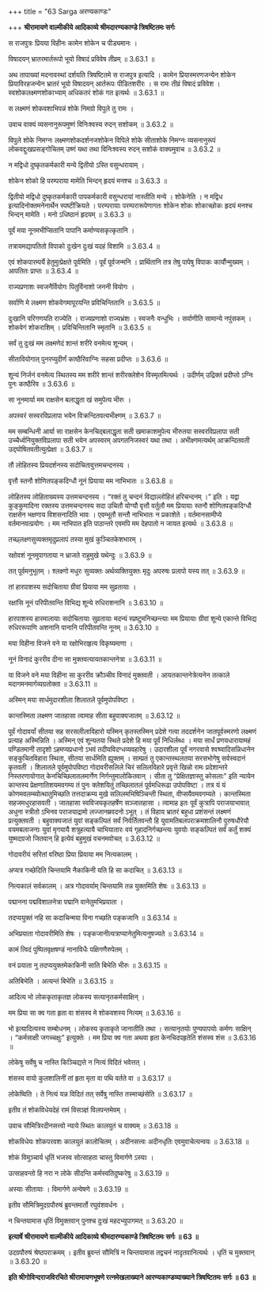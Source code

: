 +++
title = "63 Sarga अरण्यकाण्डः"

+++
**श्रीरामायणे वाल्मीकीये आदिकाव्ये श्रीमदारण्यकाण्डे त्रिषष्टितमः सर्गः**

स राजपुत्रः प्रियया विहीनः कामेन शोकेन च पीड्यमानः ।

विषादयन् भ्रातरमार्तरूपो भूयो विषादं प्रविवेष तीव्रम् ॥ 3.63.1 ॥

अथ तापाख्यां मदनावस्थां दर्शयति त्रिषष्टितमे स राजपुत्र इत्यादि । कामेन प्रियास्मरणजन्येन शोकेन प्रियाविरहजन्येन भ्रातरं भूयो विषादयन् आर्तरूपः पीडितशरीरः । स रामः तीव्रं विषादं प्रविवेश । स्वशोकलक्ष्मणशोकाभ्याम् अधिकतरं शोकं गत इत्यर्थः ॥ 3.63.1 ॥

स लक्ष्मणं शोकवशाभिपन्नं शोके निमग्रो विपुले तु रामः ।

उवाच वाक्यं व्यसनानुरूपमुष्णं विनिःश्वस्य रुदन् सशोकम् ॥ 3.63.2 ॥

विपुले शोके निमग्नः लक्ष्मणशोकदर्शनजशोकेन विपिले शोके सीताशोके निमग्नः व्यसनानुरूपं लोकवद्दुःखप्रसङ्गोचितम् उष्णं यथा तथा विनिःश्वस्य रुदन् सशोकं वाक्यमुवाच ॥ 3.63.2 ॥

न मद्विधो दुष्कृतकर्मकारी मन्ये द्वितीयो ऽस्ति वसुन्धरायाम् ।

शोकेन शोको हि परम्पराया मामेति भिन्दन् हृदयं मनश्च ॥ 3.63.3 ॥

द्वितीयो मद्विधो दुष्कृतकर्मकारी पापकर्मकारी वसुन्धरायां नास्तीति मन्ये । शोकेनेति । न मद्विध इत्यादिनोक्तमनेनार्थेन स्पष्टीक्रियते । परम्परायाः परम्परारूपेणागतः शोकेन शोकः शोकाच्छोकः हृदयं मनश्च भिन्दन् मामेति । मनो ऽधिष्ठानं हृदयम् ॥ 3.63.3 ॥

पूर्वं मया नूनमभीप्सितानि पापानि कर्माण्यसकृत्कृतानि ।

तत्रायमद्यापतितो विपाको दुःखेन दुःखं यदहं विशामि ॥ 3.63.4 ॥

एवं शोकपारम्पर्ये हेतुमुत्प्रेक्षते पूर्वमिति । पूर्वं पूर्वजन्मनि । प्रार्थितानि तत्र तेषु पापेषु विपाकः कार्यौन्मुख्यम् । आपतितः प्राप्तः ॥ 3.63.4 ॥

राज्यप्रणाशः स्वजनैर्वियोगः पितुर्विनाशो जननी वियोगः ।

सर्वाणि मे लक्ष्मण शोकवेगमापूरयन्ति प्रविचिन्तितानि ॥ 3.63.5 ॥

दुःखानि परिगणयति राज्येति । राज्यप्रणाशो राज्यभ्रंशः । स्वजनैः वन्धुभिः । सर्वाणीति सामान्ये नपुंसकम् । शोकवेगं शोकराशिम् । प्रविचिन्तितानि स्मृतानि ॥ 3.63.5 ॥

सर्वं तु दुःखं मम लक्ष्मणेदं शान्तं शरीरे वनमेत्य शून्यम् ।

सीतावियोगात् पुनरप्युदीर्णं काष्ठैरिवाग्निः सहसा प्रदीप्तः ॥ 3.63.6 ॥

शून्यं निर्जनं वनमेत्य स्थितस्य मम शरीरे शान्तं शरीरक्लेशेन विस्मृतमित्यर्थः । उदीर्णम् उद्रिक्तं प्रदीप्तो ऽग्निः पुनः काष्ठैरिव ॥ 3.63.6 ॥

सा नूनमार्या मम राक्षसेन बलाद्धृता खं समुपेत्य भीरुः ।

अपस्वरं सस्वरविप्रलापा भयेन विक्रन्दितवत्यभीक्ष्णम् ॥ 3.63.7 ॥

मम सम्बन्धिनी आर्या सा राक्षसेन केनचिद्बलाद्धृता सती खमाकाशमुपेत्य भीरुतया सस्वरविप्रलापा सती उच्चैर्ध्वनियुक्तविप्रलापा सती भयेन अपस्वरम् अपगतनिजस्वरं यथा तथा । अभीक्ष्णमत्यर्थम् आक्रन्दितवती उद्घोषितवतीत्युत्प्रेक्षा ॥ 3.63.7 ॥

तौ लोहितस्य प्रियदर्शनस्य सदोचितावुत्तमचन्दनस्य ।

वृत्तौ स्तनौ शोणितपङ्कदिग्धौ नूनं प्रियाया मम नाभिभातः ॥ 3.63.8 ॥

लोहितस्य लोहिताख्यस्य उत्तमचन्दनस्य । “रक्तं तु चन्दनं विद्याल्लोहितं हरिचन्दनम् ।” इति । यद्वा कुङ्कुमादिना रक्तस्य उत्तमचन्दनस्य सदा उचितौ योग्यौ वृत्तौ वर्तुलौ मम प्रियायाः स्तनौ शोणितपङ्कदिग्धौ राक्षसेन भक्षणाय विशसनादिति भावः । एवम्भूतौ सन्तौ नाभिभातः न प्रकाशेते । वर्तमानसामीप्ये वर्तमानवत्प्रयोगः । मम नाभिपात इति पाठान्तरे एवमपि मम देहपातो न जायत इत्यर्थः ॥ 3.63.8 ॥

तच्छ्लक्ष्णसुव्यक्तमृदुप्रलापं तस्या मुखं कुञ्चितकेशभारम् ।

रक्षोवशं नूनमुपागताया न भ्राजते राहुमुखे यथेन्दुः ॥ 3.63.9 ॥

तत् पूर्वमनुभूतम् । श्लक्ष्णो मधुरः सुव्यक्तः अर्थव्यक्तियुक्तः मृदुः अपरुषः प्रलापो यस्य तत् ॥ 3.63.9 ॥

तां हारपाशस्य सदोचिताया ग्रीवां प्रियाया मम सुव्रतायाः ।

रक्षांसि नूनं परिपीतवन्ति विभिद्य शून्ये रुधिराशनानि ॥ 3.63.10 ॥

हारपाशस्य हारमालायाः सदोचितायाः सुव्रतायाः मदन्यं स्प्रष्टुमनिच्छन्त्याः मम प्रियायाः ग्रीवां शून्ये एकान्ते विभिद्य रुधिररूपाणि अशनानि पानानि परिपीतवन्ति नूनम् ॥ 3.63.10 ॥

मया विहीना विजने वने या रक्षोभिराहृत्य विकृष्यमाणा ।

नूनं विनादं कुररीव दीना सा मुक्तवत्यायतकान्तनेत्रा ॥ 3.63.11 ॥

या विजने वने मया विहीना सा कुररीव क्रौञ्चीव विनादं मुक्तवती । आयतकान्तनेत्रेत्यनेन तत्काले मदागमनमार्गव्यग्रतोक्ता ॥ 3.63.11 ॥

अस्मिन् मया सार्धमुदारशीला शिलातले पूर्वमुपोपविष्टा ।

कान्तस्मिता लक्ष्मण जातहासा त्वामाह सीता बहुवाक्यजातम् ॥ 3.63.12 ॥

पूर्वं गोदावर्यां सीतया सह सरसलीलाविहारो यस्मिन् कृतस्तस्मिन् प्रदेशे गत्वा तददर्शनेन जातपूर्वस्मरणो लक्ष्मणं प्रत्याह अस्मिन्निति । अस्मिन् एवं शून्यतया स्थिते प्रदेशे हि मया पूर्वं निधिर्लब्धः । मया सार्धं प्रणयधारायामहं पण्डितमानी तादृशो ऽहमप्यप्रधानो ऽभवं तदीयविदग्धव्यवहारेषु । उदारशीला पूर्वं नगरवासे श्वश्र्वादिसन्निधानेन सङ्कुचितविहारा स्थिता, सीतया सार्धमिति ह्युक्तम् । साम्प्रतं तु एकान्तस्थलतया सरसभोगेषु सर्वस्वदानं कृतवती । शिलातले पूर्वमुपोपविष्टा गोदावरीसलिले चिरं सलिलविहारे प्रवृत्ते खिन्नो रामः प्रदेशान्तरे निस्तरणायोगात् केनचिच्छिलातलमार्गेण निर्गन्तुमालोकितवान् । सीता तु “प्रेक्षितज्ञास्तु कोसलाः” इति न्यायेन कान्तस्य प्रेक्षणातिशयमवगम्य तं पुनः क्लेशयितुं तच्छिलातलं पूर्वमधिरूढा उपोपविष्टा । तत्र यं यं कोणमवलम्ब्योत्थातुमिच्छति तत्तदाक्रम्य मुखे सलिलमभिषिञ्चिन्ती स्थिता, वीप्सयैवमवगम्यते । कान्तस्मिता सहजमधुरहासवती । जातहासा स्वविजयकृतहर्षेण सञ्जातहासा । त्वामाह इतः पूर्वं कुत्रापि पराजयाभावात् अधुना स्त्रीतो ऽभिनव पराजयाद्रामो लज्जानम्रवदनो ऽभूत् । तं विहाय भ्रातरं बहुधा प्रशंसन्तं लक्ष्मणं प्रत्युक्तवती । बहुवाक्यजातं युवां सङ्कल्पितं सर्वं निर्वर्तितवन्तौ हि युवामतिबलपराक्रमशालिनौ पुरुषधौरेयौ वयमबलाजनाः युवां मृगयायै शत्रुहत्यायै चाभियातारः वयं गृहादनिर्गच्छन्त्यः युवयोः सङ्कल्पितं सर्वं कर्तुं शक्यं युष्मदग्रजो जितवान् हि इत्येवं बहुमुखं वचनमवोचत् ॥ 3.63.12 ॥

गोदावरीयं सरितां वरिष्ठा प्रिया प्रियाया मम नित्यकालम् ।

अप्यत्र गच्छेदिति चिन्तयामि नैकाकिनी यति हि सा कदाचित् ॥ 3.63.13 ॥

नित्यकालं सर्वकालम् । अत्र गोदावर्याम् चिन्तयामि तन्न युक्तमिति शेषः ॥ 3.63.13 ॥

पद्मानना पद्मविशालनेत्रा पद्मानि वानेतुमभिप्रयाता ।

तदप्ययुक्तं नहि सा कदाचिन्मया विना गच्छति पङ्कजानि ॥ 3.63.14 ॥

अभिप्रयाता गोदावरीमिति शेषः । पङ्कजानीत्यत्राप्यानेतुमित्यनुषज्यते ॥ 3.63.14 ॥

कामं त्विदं पुष्पितवृक्षषण्डं नानाविधैः पक्षिगणैरुपेतम् ।

वनं प्रयाता नु तदप्ययुक्तमेकाकिनी साति बिभेति भीरुः ॥ 3.63.15 ॥

अतिबिभेति । अत्यन्तं बिभेति ॥ 3.63.15 ॥

आदित्य भो लोककृताकृतज्ञ लोकस्य सत्यानृतकर्मसाक्षिन् ।

मम प्रिया सा क्व गता हृता वा शंसस्व मे शोकवशस्य नित्यम् ॥ 3.63.16 ॥

भो इत्यादित्यस्य सम्बोधनम् । लोकस्य कृताकृते जानातीति तथा । सत्यानृतयोः पुण्यपापयोः कर्मणः साक्षिन् । “कर्मसाक्षी जगच्चक्षुः” इत्युक्तेः । मम प्रिया क्व गता अथवा हृता केनचिदपहृतेति शंसस्व शंस ॥ 3.63.16 ॥

लोकेषु सर्वेषु च नास्ति किञ्चिद्यत्ते न नित्यं विदितं भवेत्तत् ।

शंसस्व वायो कुलशालिनीं तां हृता मृता वा पथि वर्तते वा ॥ 3.63.17 ॥

लोकेष्विति । ते नित्यं यन्न विदितं तत् सर्वेषु नास्ति तस्माच्छंसेति ॥ 3.63.17 ॥

इतीव तं शोकविधेयदेहं रामं विसञ्ज्ञं विलपन्तमेवम् ।

उवाच सौमित्रिरदीनसत्त्वो न्याये स्थितः कालयुतं च वाक्यम् ॥ 3.63.18 ॥

शोकविधेयः शोकपरवशः कालयुतं कालोचितम् । अदीनसत्त्वः अदीनधृतिः एवमुवाचेत्यन्वयः ॥ 3.63.18 ॥

शोकं विमुञ्चार्य धृतिं भजस्व सोत्साहता चास्तु विमार्गणे ऽस्याः ।

उत्साहवन्तो हि नरा न लोके सीदन्ति कर्मस्वतिदुष्करेषु ॥ 3.63.19 ॥

अस्याः सीतायाः । विमार्गणे अन्वेषणे ॥ 3.63.19 ॥

इतीव सौमित्रिमुदग्रपौरुषं ब्रुवन्तमार्तो रघुवंशवर्धनः ।

न चिन्तयामास धृतिं विमुक्तवान् पुनश्च दुःखं महदभ्युपागमत् ॥ 3.63.20 ॥

**इत्यार्षे श्रीरामायणे वाल्मीकीये आदिकाव्ये श्रीमदारण्यकाण्डे त्रिषष्टितमः सर्गः ॥ 63 ॥**

उदग्रपौरुषं श्रेष्ठपराक्रमम् । इतीव ब्रुवन्तं सौमित्रिं न चिन्तयामास तद्वचनं नादृतवानित्यर्थः । धृतिं च मुक्तवान् ॥ 3.63.20 ॥

**इति श्रीगोविन्दराजविरचिते श्रीरामायणभूषणे रत्नमेखलाख्याने आरण्यकाण्डव्याख्याने त्रिषष्टितमः सर्गः ॥ 63 ॥**
